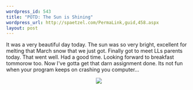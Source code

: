 ```yaml
--- 
wordpress_id: 543
title: "POTD: The Sun is Shining"
wordpress_url: http://spaetzel.com/PermaLink,guid,458.aspx
layout: post
---
```

It was a very beautiful day today. The sun was so very bright, excellent for melting that March snow that we just got.
        Finally got to meet LLs parents today. That went well. Had a good time. Looking forward to breakfast tommorow too.
        Now I've gotta get that darn assignment done. Its not fun when your program keeps on crashing you computer...
        <center><a href="http://www.redune.com/photos/Edited/The Sun is Shining_l.jpg"><img src="http://www.redune.com/photos/Edited/The Sun is Shining_m.jpg" border= 0></a>
        </center>
        <img width="0" height="0" src="http://spaetzel.com/aggbug.ashx?id=458" />

